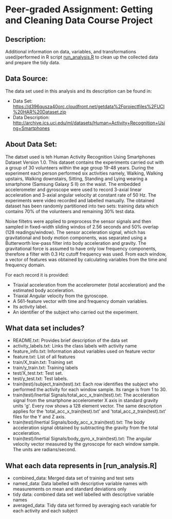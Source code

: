 # Peer-graded Assignment: Getting and Cleaning Data Course Project

## Description:
Additional information on data, variables, and transformations used/performed in R script [run_analysis.R](https://github.com/akhadka525/Getting-and-Cleaning-Data/blob/main/run_analysis.R) to clean up the collected data and prepare the tidy data.

## Data Source:
The data set used in this analysis and its description can be found in:
- Data Set: https://d396qusza40orc.cloudfront.net/getdata%2Fprojectfiles%2FUCI%20HAR%20Dataset.zip
- Data Description: http://archive.ics.uci.edu/ml/datasets/Human+Activity+Recognition+Using+Smartphones

## About Data Set:
The datset used is teh Human Activity Recognition Using Smartphones Dataset Version 1.0. This dataset contains the experiments carried out with a group of 30 volunteers within the age group 19-48 years. During the experiment each person performed six activities namely, Walking, Walking upstairs, Walking downstairs, Sitting, Standing and Lying wearing a smartphone (Samsung Galaxy S II) on the waist. The embedded accelerometer and gyroscope were used to record 3-axial linear acceleration and 3-axial angular velocity at constant rate of 50 Hz. The experiments were video recorded and labelled manually. The obtained dataset has been randomly partitioned into two sets: training data which contains 70% of the volunteers and remaining 30% test data.

Noise filtetrs were applied to preprocess the sensor signals and then sampled in fixed-width sliding windos of 2.56 seconds and 50% overlap (128 readings/window). The sensor acceleration signal, which has gravitational and body motion components, was separated using a Butterworth low-pass filter into body acceleration and gravity. The gravitational force is assumed to have only low frequency components, therefore a filter with 0.3 Hz cutoff frequency was used. From each window, a vector of features was obtained by calculating variables from the time and frequency domain. 

For each record it is provided:
- Triaxial acceleration from the accelerometer (total acceleration) and the estimated body acceleration.
- Triaxial Angular velocity from the gyroscope. 
- A 561-feature vector with time and frequency domain variables. 
- Its activity label. 
- An identifier of the subject who carried out the experiment.

## What data set includes?
- README.txt: Provides brief description of the data set
- activity_labels.txt: Links the class labels with activity name
- feature_info.txt: Information about variables used on feature vector
- feature.txt: List of all features
- train/X_train.txt: Training set
- train/y_train.txt: Training labels
- test/X_test.txt: Test set.
- test/y_test.txt: Test labels.
- train(test)/subject_train(test).txt: Each row identifies the subject who performed the activity for each window sample. Its range is from 1 to 30.
- train(test)/Inertial Signals/total_acc_x_train(test).txt: The acceleration signal from the smartphone accelerometer X axis in standard gravity units 'g'. Every row shows a 128 element vector. The same description applies for the 'total_acc_x_train(test).txt' and 'total_acc_z_train(test).txt' files for the Y and Z axis. 
- train(test)/Inertial Signals/body_acc_x_train(test).txt: The body acceleration signal obtained by subtracting the gravity from the total acceleration. 
- train(test)/Inertial Signals/body_gyro_x_train(test).txt: The angular velocity vector measured by the gyroscope for each window sample. The units are radians/second.

## What each data represents in [run_analysis.R]
- combined_data: Merged data set of training and test sets
- named_data: Data labelled with descriptive variable names with measurements on mean and standard deviations only 
- tidy data: combined data set well labelled with descriptive variable names
- averaged_data: Tidy data set formed by averaging each variable for each activity and each subject
